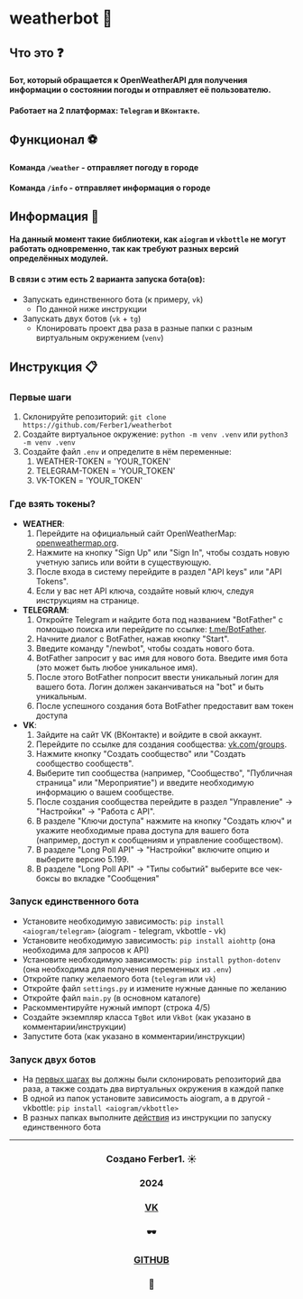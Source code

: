 # weatherbot 🧭
## Что это ❓
#### Бот, который обращается к OpenWeatherAPI для получения информации о состоянии погоды и отправляет её пользователю.
#### Работает на 2 платформах: `Telegram` и `ВКонтакте`.
## Функционал ⚽
#### Команда `/weather` - **отправляет погоду в городе**
#### Команда `/info` - **отправляет информация о городе**
## Информация 🔎
#### На данный момент такие библиотеки, как `aiogram` и `vkbottle` не могут работать одновременно, так как требуют разных версий определённых модулей.
#### В связи с этим есть 2 варианта запуска бота(ов):
- Запускать единственного бота (к примеру, `vk`)
  - По данной ниже инструкции
- Запускать двух ботов (`vk` + `tg`)
  - Клонировать проект два раза в разные папки с разным виртуальным окружением (`venv`)
 
## Инструкция 📋
<a id=first_steps href=#></a>

### Первые шаги
1. Склонируйте репозиторий: `git clone https://github.com/Ferber1/weatherbot`
2. Создайте виртуальное окружение: `python -m venv .venv` или `python3 -m venv .venv`
3. Создайте файл `.env` и определите в нём переменные:
   1. WEATHER-TOKEN = 'YOUR_TOKEN'
   2. TELEGRAM-TOKEN = 'YOUR_TOKEN'
   3. VK-TOKEN = 'YOUR_TOKEN'

### Где взять токены?
- **WEATHER**:
  1. Перейдите на официальный сайт OpenWeatherMap: [openweathermap.org](https://openweathermap.org).
  2. Нажмите на кнопку "Sign Up" или "Sign In", чтобы создать новую учетную запись или войти в существующую.
  3. После входа в систему перейдите в раздел "API keys" или "API Tokens".
  4. Если у вас нет API ключа, создайте новый ключ, следуя инструкциям на странице.
- **TELEGRAM**:
  1. Откройте Telegram и найдите бота под названием "BotFather" с помощью поиска или перейдите по ссылке: [t.me/BotFather](https://t.me/BotFather).
  2. Начните диалог с BotFather, нажав кнопку "Start".
  3. Введите команду "/newbot", чтобы создать нового бота.
  4. BotFather запросит у вас имя для нового бота. Введите имя бота (это может быть любое уникальное имя).
  5. После этого BotFather попросит ввести уникальный логин для вашего бота. Логин должен заканчиваться на "bot" и быть уникальным.
  6. После успешного создания бота BotFather предоставит вам токен доступа
- **VK**:
  1. Зайдите на сайт VK (ВКонтакте) и войдите в свой аккаунт.
  2. Перейдите по ссылке для создания сообщества: [vk.com/groups](https://vk.com/groups?tab=admin).
  3. Нажмите кнопку "Создать сообщество" или "Создать сообщество сообществ".
  4. Выберите тип сообщества (например, "Сообщество", "Публичная страница" или "Мероприятие") и введите необходимую информацию о вашем сообществе.
  5. После создания сообщества перейдите в раздел "Управление" -> "Настройки" -> "Работа с API".
  6. В разделе "Ключи доступа" нажмите на кнопку "Создать ключ" и укажите необходимые права доступа для вашего бота (например, доступ к сообщениям и управление сообществом).
  7. В разделе "Long Poll API" -> "Настройки" включите опцию и выберите версию 5.199.
  8. В разделе "Long Poll API" -> "Типы событий" выберите все чек-боксы во вкладке "Сообщения"

### Запуск единственного бота
- Установите необходимую зависимость: `pip install <aiogram/telegram>` (aiogram - telegram, vkbottle - vk)
- Установите необходимую зависимость: `pip install aiohttp` (она необходима для запросов к API)
- Установите необходимую зависимость: `pip install python-dotenv` (она необходима для получения переменных из `.env`)
<a id=base></a>
- Откройте папку желаемого бота (`telegram` или `vk`)
- Откройте файл `settings.py` и измените нужные данные по желанию
- Откройте файл `main.py` (в основном каталоге)
- Раскомментируйте нужный импорт (строка 4/5)
- Создайте экземпляр класса `TgBot` или `VkBot` (как указано в комментарии/инструкции)
- Запустите бота (как указано в комментарии/инструкции)

### Запуск двух ботов
- На [первых шагах](#first_steps) вы должны были склонировать репозиторий два раза, а также создать два виртуальных окружения в каждой папке
- В одной из папок установите зависимость aiogram, а в другой - vkbottle: `pip install <aiogram/vkbottle>`
- В разных папках выполните [действия](#base) из инструкции по запуску единственного бота

---
<center>

### Создано Ferber1. ☀
### 2024

### [VK](https://vk.com/salmatov7)
### 🕶

### [GITHUB](https://github.com/Ferber1)
### 🦾

</center>